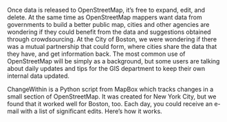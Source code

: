 Once data is released to OpenStreetMap, it’s free to expand, edit, and delete.
At the same time as OpenStreetMap mappers want data from governments to build a better public map, cities and other agencies are wondering if they could benefit from the data and suggestions obtained through crowdsourcing. At the City of Boston, we were wondering if there was a mutual partnership that could form, where cities share the data that they have, and get information back. The most common use of OpenStreetMap will be simply as a background, but some users are talking about daily updates and tips for the GIS department to keep their own internal data updated.

ChangeWithin is a Python script from MapBox which tracks changes in a small section of OpenStreetMap. It was created for New York City, but we found that it worked well for Boston, too. Each day, you could receive an e-mail with a list of significant edits. Here’s how it works.


